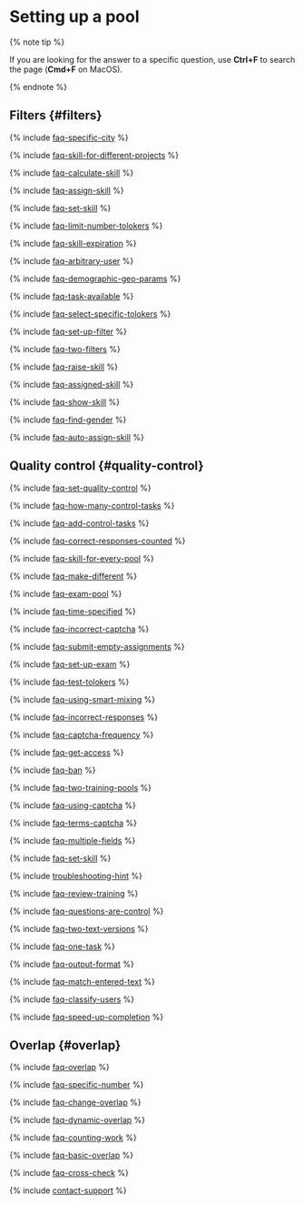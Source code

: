 # Setting up a pool

{% note tip %}

If you are looking for the answer to a specific question, use **Ctrl+F** to search the page (**Cmd+F** on MacOS).

{% endnote %}

## Filters {#filters}

{% include [faq-specific-city](../_includes/faq/pool-setup/specific-city.md) %}

{% include [faq-skill-for-different-projects](../_includes/faq/pool-setup/skill-for-different-projects.md) %}

{% include [faq-calculate-skill](../_includes/faq/pool-setup/calculate-skill.md) %}

{% include [faq-assign-skill](../_includes/faq/pool-setup/assign-skill.md) %}

{% include [faq-set-skill](../_includes/faq/pool-setup/set-skill.md) %}

{% include [faq-limit-number-tolokers](../_includes/faq/pool-setup/limit-number-tolokers.md) %}

{% include [faq-skill-expiration](../_includes/faq/adding-tasks-to-the-pool/skill-expiration.md) %}

{% include [faq-arbitrary-user](../_includes/faq/pool-setup/arbitrary-user.md) %}

{% include [faq-demographic-geo-params](../_includes/faq/pool-setup/demographic-geo-params.md) %}

{% include [faq-task-available](../_includes/faq/pool-setup/task-available.md) %}

{% include [faq-select-specific-tolokers](../_includes/faq/pool-setup/select-specific-tolokers.md) %}

{% include [faq-set-up-filter](../_includes/faq/pool-setup/set-up-filter.md) %}

{% include [faq-two-filters](../_includes/faq/pool-setup/two-filters.md) %}

{% include [faq-raise-skill](../_includes/faq/pool-setup/raise-skill.md) %}

{% include [faq-assigned-skill](../_includes/faq/pool-setup/assigned-skill.md) %}

{% include [faq-show-skill](../_includes/faq/pool-setup/show-skill.md) %}

{% include [faq-find-gender](../_includes/faq/pool-setup/find-gender.md) %}

{% include [faq-auto-assign-skill](../_includes/faq/pool-setup/auto-assign-skill.md) %}

## Quality control {#quality-control}

{% include [faq-set-quality-control](../_includes/faq/pool-setup/set-quality-control.md) %}

{% include [faq-how-many-control-tasks](../_includes/faq/pool-setup/how-many-control-tasks.md) %}

{% include [faq-add-control-tasks](../_includes/faq/pool-setup/add-control-tasks.md) %}

{% include [faq-correct-responses-counted](../_includes/faq/pool-setup/correct-responses-counted.md) %}

{% include [faq-skill-for-every-pool](../_includes/faq/pool-setup/skill-for-every-pool.md) %}

{% include [faq-make-different](../_includes/faq/pool-setup/make-different.md) %}

{% include [faq-exam-pool](../_includes/faq/pool-setup/exam-pool.md) %}

{% include [faq-time-specified](../_includes/faq/pool-setup/time-specified.md) %}

{% include [faq-incorrect-captcha](../_includes/faq/pool-setup/incorrect-captcha.md) %}

{% include [faq-submit-empty-assignments](../_includes/faq/pool-setup/submit-empty-assignments.md) %}

{% include [faq-set-up-exam](../_includes/faq/pool-setup/set-up-exam.md) %}

{% include [faq-test-tolokers](../_includes/faq/pool-setup/test-tolokers.md) %}

{% include [faq-using-smart-mixing](../_includes/faq/adding-tasks-to-the-pool/using-smart-mixing.md) %}

{% include [faq-incorrect-responses](../_includes/faq/pool-setup/incorrect-responses.md) %}

{% include [faq-captcha-frequency](../_includes/faq/pool-setup/captcha-frequency.md) %}

{% include [faq-get-access](../_includes/faq/pool-setup/get-access.md) %}

{% include [faq-ban](../_includes/faq/pool-setup/ban.md) %}

{% include [faq-two-training-pools](../_includes/faq/pool-setup/two-training-pools.md) %}

{% include [faq-using-captсha](../_includes/faq/pool-setup/using-captсha.md) %}

{% include [faq-terms-captcha](../_includes/faq/pool-setup/terms-captcha.md) %}

{% include [faq-multiple-fields](../_includes/faq/pool-setup/multiple-fields.md) %}

{% include [faq-set-skill](../_includes/faq/pool-setup/set-skill.md) %}

{% include [troubleshooting-hint](../_includes/troubleshooting/pool-setup/hint.md) %}

{% include [faq-review-training](../_includes/faq/pool-setup/review-training.md) %}

{% include [faq-questions-are-control](../_includes/faq/pool-setup/questions-are-control.md) %}

{% include [faq-two-text-versions](../_includes/faq/pool-setup/two-text-versions.md) %}

{% include [faq-one-task](../_includes/faq/pool-setup/one-task.md) %}

{% include [faq-output-format](../_includes/faq/pool-setup/output-format.md) %}

{% include [faq-match-entered-text](../_includes/faq/pool-setup/match-entered-text.md) %}

{% include [faq-classify-users](../_includes/faq/pool-setup/classify-users.md) %}

{% include [faq-speed-up-completion](../_includes/faq/pool-setup/speed-up-completion.md) %}

## Overlap {#overlap}

{% include [faq-overlap](../_includes/faq/pool-setup/overlap.md) %}

{% include [faq-specific-number](../_includes/faq/project-settings/specific-number.md) %}

{% include [faq-change-overlap](../_includes/faq/pool-setup/change-overlap.md) %}

{% include [faq-dynamic-overlap](../_includes/faq/pool-setup/dynamic-overlap.md) %}

{% include [faq-counting-work](../_includes/faq/pool-setup/counting-work.md) %}

{% include [faq-basic-overlap](../_includes/faq/pool-setup/basic-overlap.md) %}

{% include [faq-cross-check](../_includes/faq/pool-setup/cross-check.md) %}

{% include [contact-support](../_includes/contact-support.md) %}